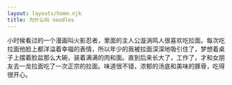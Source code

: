 ```yaml
---
layout: layouts/home.njk
title: 为什么叫 noodles
---
```


小时候看过的一个漫画叫火影忍者，里面的主人公漩涡鸣人很喜欢吃拉面。每次吃拉面他脸上都洋溢着幸福的表情，所以年少的我被拉面深深地吸引住了，梦想着桌子上摆着脸盆那么大碗，装着满满的肉和面。直到后来长大了，工作了，才和女朋友去一龙拉面吃了一次正宗的拉面。味道很不错，浓郁的汤底和美味的豚骨，吃得很开心。
